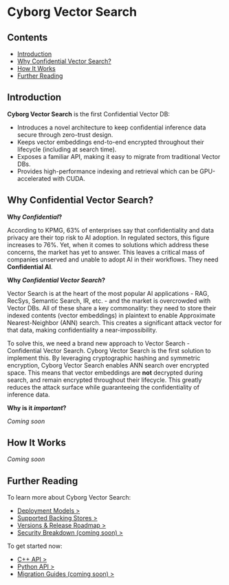 # Cyborg Vector Search

## Contents

- [Introduction](#introduction)
- [Why Confidential Vector Search?](#why-confidential-vector-search)
- [How It Works](#how-it-works)
- [Further Reading](#further-reading)

## Introduction

**Cyborg Vector Search** is the first Confidential Vector DB:

- Introduces a novel architecture to keep confidential inference data secure through zero-trust design.
- Keeps vector embeddings end-to-end encrypted throughout their lifecycle (including at search time).
- Exposes a familiar API, making it easy to migrate from traditional Vector DBs.
- Provides high-performance indexing and retrieval which can be GPU-accelerated with CUDA.

## Why Confidential Vector Search?

**Why _Confidential_?**

According to KPMG, 63% of enterprises say that confidentiality and data privacy are their top risk to AI adoption. In regulated sectors, this figure increases to 76%. Yet, when it comes to solutions which address these concerns, the market has yet to answer. This leaves a critical mass of companies unserved and unable to adopt AI in their workflows. They need **Confidential AI**.

**Why _Confidential Vector Search_?**

Vector Search is at the heart of the most popular AI applications - RAG, RecSys, Semantic Search, IR, etc. - and the market is overcrowded with Vector DBs. All of these share a key commonality: they need to store their indexed contents (vector embeddings) in plaintext to enable Approximate Nearest-Neighbor (ANN) search. This creates a significant attack vector for that data, making confidentiality a near-impossibility.

To solve this, we need a brand new approach to Vector Search - Confidential Vector Search. Cyborg Vector Search is the first solution to implement this. By leveraging cryptographic hashing and symmetric encryption, Cyborg Vector Search enables ANN search over encrypted space. This means that vector embeddings are **not** decrypted during search, and remain encrypted throughout their lifecycle. This greatly reduces the attack surface while guaranteeing the confidentiality of inference data.

**Why is it _important_?**

_Coming soon_

## How It Works

_Coming soon_

## Further Reading

To learn more about Cyborg Vector Search:

- [Deployment Models >](deployment-models.md)
- [Supported Backing Stores >](backing-stores.md)
- [Versions & Release Roadmap >](version-roadmap.md)
- [Security Breakdown (coming soon) >](security.md)

To get started now:

- [C++ API >](../cpp/)
- [Python API >](../python/)
- [Migration Guides (coming soon) >](../migration-guides/)
